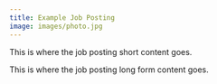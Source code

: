 ```yaml
---
title: Example Job Posting
image: images/photo.jpg
---
```


This is where the job posting short content goes. 

This is where the job posting long form content goes.